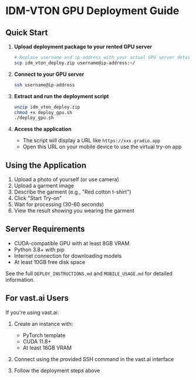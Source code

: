 # IDM-VTON GPU Deployment Guide

## Quick Start

1. **Upload deployment package to your rented GPU server**
   ```bash
   # Replace username and ip-address with your actual GPU server details
   scp idm_vton_deploy.zip username@ip-address:~/
   ```

2. **Connect to your GPU server**
   ```bash
   ssh username@ip-address
   ```

3. **Extract and run the deployment script**
   ```bash
   unzip idm_vton_deploy.zip
   chmod +x deploy_gpu.sh
   ./deploy_gpu.sh
   ```

4. **Access the application**
   - The script will display a URL like `https://xxx.gradio.app`
   - Open this URL on your mobile device to use the virtual try-on app

## Using the Application

1. Upload a photo of yourself (or use camera)
2. Upload a garment image
3. Describe the garment (e.g., "Red cotton t-shirt")
4. Click "Start Try-on"
5. Wait for processing (30-60 seconds)
6. View the result showing you wearing the garment

## Server Requirements

- CUDA-compatible GPU with at least 8GB VRAM
- Python 3.8+ with pip
- Internet connection for downloading models
- At least 10GB free disk space

See the full `DEPLOY_INSTRUCTIONS.md` and `MOBILE_USAGE.md` for detailed information.

## For vast.ai Users

If you're using vast.ai:

1. Create an instance with:
   - PyTorch template
   - CUDA 11.8+
   - At least 16GB VRAM

2. Connect using the provided SSH command in the vast.ai interface

3. Follow the deployment steps above 
